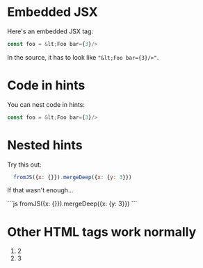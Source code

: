 # Embedded JSX

Here's an embedded JSX tag:

```js
const foo = &lt;Foo bar={3}/>
```

In the source, it has to look like `"&lt;Foo bar={3}/>"`.

# Code in hints

<hint title="the answer">
  You can nest code in hints:

  ```js
  const foo = &lt;Foo bar={3}/>
  ```
</hint>

# Nested hints

<hint title="a suggestion">
  Try this out:

  ```js
    fromJS({x: {}}).mergeDeep({x: {y: 3}})
  ```

  If that wasn't enough...

  <hint title="the solution">
    ```js
      fromJS({x: {}}).mergeDeep({x: {y: 3}})
    ```
  </hint>
</hint>

# Other HTML tags work normally
<ol>
  <li>2
  <li>3
</ol>
